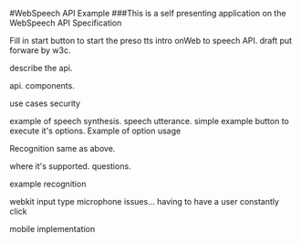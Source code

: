 #WebSpeech API Example
###This is a self presenting application on the WebSpeech API Specification

Fill in
start button to start the preso
tts intro onWeb to speech API.
draft put forware by w3c.
 
describe the api.
 
api. components.
 
use cases
security
 
 
example of speech synthesis.
speech utterance.
simple example button to execute
it's options.
Example of option usage
 
Recognition same as above.
 
 
where it's supported.
questions.
 
example recognition
 
webkit input type
microphone issues... having to have a user constantly click
 
mobile implementation
